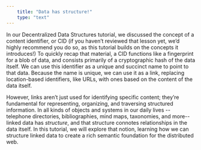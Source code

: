 ```yaml
---
    title: "Data has structure!"
    type: "text"
---
```


In our Decentralized Data Structures tutorial, we discussed the
concept of a content identifier, or CID (if you haven’t reviewed
that lesson yet, we’d highly recommend you do so, as this
tutorial builds on the concepts it introduces!) To quickly recap
that material, a CID functions like a fingerprint for a blob of
data, and consists primarily of a cryptographic hash of the data
itself. We can use this identifier as a unique and succinct name
to point to that data. Because the name is unique, we can use it
as a link, replacing location-based identifiers, like URLs, with
ones based on the content of the data itself.

However, links aren’t just used for identifying specific content;
they’re fundamental for representing, organizing, and traversing
structured information. In all kinds of objects and systems in
our daily lives -- telephone directories, bibliographies, mind
maps, taxonomies, and more-- linked data has *structure*, and that
structure connotes relationships in the data itself. In this
tutorial, we will explore that notion, learning how we can
structure linked data to create a rich semantic foundation for
the distributed web.
